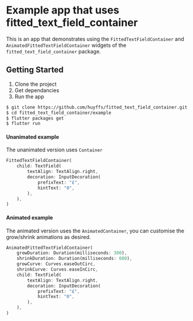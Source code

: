 # Example app that uses fitted_text_field_container

This is an app that demonstrates using the `FittedTextFieldContainer` and  `AnimatedFittedTextFieldContainer` widgets of the `fitted_text_field_container` package.

## Getting Started

1. Clone the project
2. Get dependancies
3. Run the app

```sh
$ git clone https://github.com/huyffs/fitted_text_field_container.git
$ cd fitted_text_field_container/example
$ flutter packages get
$ flutter run
```

#### Unanimated example
The unanimated version uses `Container`
```dart
FittedTextFieldContainer(
    child: TextField(
        textAlign: TextAlign.right,
        decoration: InputDecoration(
            prefixText: "£",
            hintText: "0",
        ),
    ),
)
```

#### Animated example
The animated version uses the `AnimatedContainer`, you can customise the grow/shrink animations as desired.
```dart
AnimatedFittedTextFieldContainer(
    growDuration: Duration(milliseconds: 300),
    shrinkDuration: Duration(milliseconds: 600),
    growCurve: Curves.easeOutCirc,
    shrinkCurve: Curves.easeInCirc,
    child: TextField(
        textAlign: TextAlign.right,
        decoration: InputDecoration(
            prefixText: "£",
            hintText: "0",
        ),
    ),
)
```

